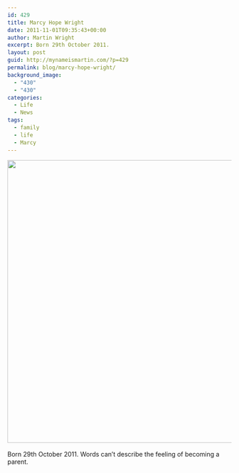 ```yaml
---
id: 429
title: Marcy Hope Wright
date: 2011-11-01T09:35:43+00:00
author: Martin Wright
excerpt: Born 29th October 2011.
layout: post
guid: http://mynameismartin.com/?p=429
permalink: blog/marcy-hope-wright/
background_image:
  - "430"
  - "430"
categories:
  - Life
  - News
tags:
  - family
  - life
  - Marcy
---
```

<img class="aligncenter size-full wp-image-430" title="DSC_0763" alt="" src="/assets/img/blog-post-images/2011/11/DSC_0763.jpg" width="960" height="636" srcset="/assets/img/blog-post-images/2011/11/DSC_0763.jpg 960w, /assets/img/blog-post-images/2011/11/DSC_0763-300x198.jpg 300w" sizes="(max-width: 960px) 100vw, 960px" />

Born 29th October 2011. Words can&#8217;t describe the feeling of becoming a parent.